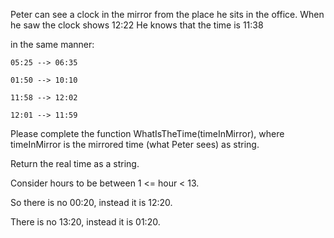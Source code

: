 Peter can see a clock in the mirror from the place he sits in the office. When he saw the clock shows 12:22
He knows that the time is 11:38

in the same manner:

```
05:25 --> 06:35

01:50 --> 10:10

11:58 --> 12:02

12:01 --> 11:59
```

Please complete the function WhatIsTheTime(timeInMirror), where timeInMirror is the mirrored time (what Peter sees) as string.

Return the real time as a string.

Consider hours to be between 1 <= hour < 13.

So there is no 00:20, instead it is 12:20.

There is no 13:20, instead it is 01:20.
